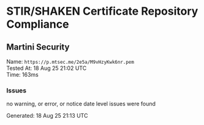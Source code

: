 # STIR/SHAKEN Certificate Repository Compliance

## Martini Security

Name: `https://p.mtsec.me/2e5a/M9vHzyKwk6nr.pem`\
Tested At: 18 Aug 25 21:02 UTC\
Time: 163ms

### Issues

no warning, or error, or notice date level issues were found

Generated: 18 Aug 25 21:13 UTC